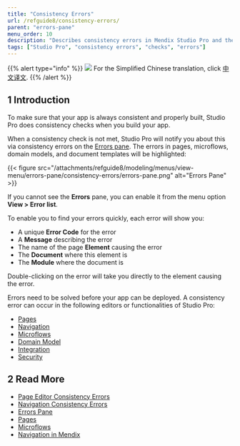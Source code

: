```yaml
---
title: "Consistency Errors"
url: /refguide8/consistency-errors/
parent: "errors-pane"
menu_order: 10
description: "Describes consistency errors in Mendix Studio Pro and the way to fix them."
tags: ["Studio Pro", "consistency errors", "checks", "errors"]
---
```


{{% alert type="info" %}}
<img src="attachments/chinese-translation/china.png" style="display: inline-block; margin: 0" /> For the Simplified Chinese translation, click [中文译文](https://cdn.mendix.tencent-cloud.com/documentation/refguide8/consistency-errors.pdf).
{{% /alert %}}

## 1 Introduction 

To make sure that your app is always consistent and properly built, Studio Pro does consistency checks when you build your app. 

When a consistency check is not met, Studio Pro will notify you about this via consistency errors on the [Errors pane](/refguide8/errors-pane/). The errors in pages, microflows, domain models, and document templates will be highlighted:

{{< figure src="/attachments/refguide8/modeling/menus/view-menu/errors-pane/consistency-errors/errors-pane.png" alt="Errors Pane" >}}

If you cannot see the **Errors** pane, you can enable it from the menu option **View > Error list**.

To enable you to find your errors quickly, each error will show you:

* A unique **Error Code** for the error
* A **Message** describing the error
* The name of the page **Element** causing the error
* The **Document** where this element is
* The **Module** where the document is

Double-clicking on the error will take you directly to the element causing the error.

Errors need to be solved before your app can be deployed. A consistency error can occur in the following editors or functionalities of Studio Pro:

* [Pages](/refguide8/consistency-errors-pages/) 
* [Navigation](/refguide8/consistency-errors-navigation/) 
* [Microflows](/refguide8/microflows/)
* [Domain Model](/refguide8/domain-model/)
* [Integration](/refguide8/integration/)
* [Security](/refguide8/security/)

##  2 Read More

* [Page Editor Consistency Errors](/refguide8/consistency-errors-pages/)
* [Navigation Consistency Errors](/refguide8/consistency-errors-navigation/)
* [Errors Pane](/refguide8/errors-pane/)
* [Pages](/refguide8/pages/)
* [Microflows](/refguide8/microflows/) 
* [Navigation in Mendix](/refguide8/navigation/)
